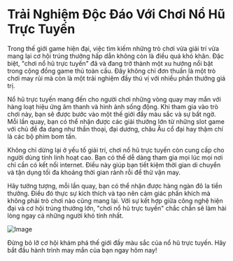 # Trải Nghiệm Độc Đáo Với Chơi Nổ Hũ Trực Tuyến

Trong thế giới game hiện đại, việc tìm kiếm những trò chơi vừa giải trí vừa mang lại cơ hội trúng thưởng hấp dẫn không còn là điều quá khó khăn. Đặc biệt, "chơi nổ hũ trực tuyến" đã và đang trở thành một xu hướng nổi bật trong cộng đồng game thủ toàn cầu. Đây không chỉ đơn thuần là một trò chơi may rủi mà còn là một trải nghiệm đầy thú vị với nhiều phần thưởng giá trị.

Nổ hũ trực tuyến mang đến cho người chơi những vòng quay may mắn với hàng loạt hiệu ứng âm thanh và hình ảnh sống động. Khi tham gia vào trò chơi này, bạn sẽ được bước vào một thế giới đầy màu sắc và sự bất ngờ. Mỗi lần quay, bạn có thể nhận được các giải thưởng lớn từ những slot game với chủ đề đa dạng như thần thoại, đại dương, châu Âu cổ đại hay thậm chí là các bộ phim bom tấn.

Không chỉ dừng lại ở yếu tố giải trí, chơi nổ hũ trực tuyến còn cung cấp cho người dùng tính linh hoạt cao. Bạn có thể dễ dàng tham gia mọi lúc mọi nơi chỉ cần có kết nối internet. Điều này giúp bạn tiết kiệm thời gian di chuyển và tận dụng tối đa khoảng thời gian rảnh rỗi để thử vận may.

Hãy tưởng tượng, mỗi lần quay, bạn có thể nhận được hàng ngàn đô la tiền thưởng. Điều đó thực sự kích thích và tạo nên cảm giác phấn khích mà không phải trò chơi nào cũng mang lại. Với sự kết hợp giữa công nghệ hiện đại và cơ hội trúng thưởng lớn, "chơi nổ hũ trực tuyến" chắc chắn sẽ làm hài lòng ngay cả những người khó tính nhất.

![Image](https://github.com/user-attachments/assets/bd51ea9f-0666-407b-a7a7-98ead6de688c)

Đừng bỏ lỡ cơ hội khám phá thế giới đầy màu sắc của nổ hũ trực tuyến. Hãy bắt đầu hành trình may mắn của bạn ngay hôm nay!